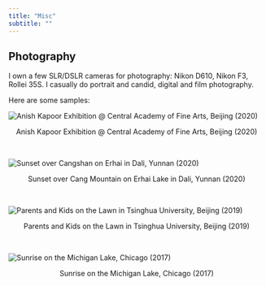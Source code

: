 ```yaml
---
title: "Misc"
subtitle: ""
---
```


## Photography

I own a few SLR/DSLR cameras for photography: Nikon D610, Nikon F3, Rollei 35S. I casually do portrait and candid, digital and film photography.

Here are some samples:

![Anish Kapoor Exhibition @ Central Academy of Fine Arts, Beijing (2020)](/media/anish.jpg)
<p style="text-align: center;">Anish Kapoor Exhibition @ Central Academy of Fine Arts, Beijing (2020)</p>
<br>

![Sunset over Cangshan on Erhai in Dali, Yunnan (2020)](/media/erhai-sunset.jpg)
<p style="text-align: center;">Sunset over Cang Mountain on Erhai Lake in Dali, Yunnan (2020)</p>
<br>

![Parents and Kids on the Lawn in Tsinghua University, Beijing (2019)](/media/thu-lawn.jpg)
<p style="text-align: center;">Parents and Kids on the Lawn in Tsinghua University, Beijing (2019)</p>
<br>

![Sunrise on the Michigan Lake, Chicago (2017)](/media/lake-michigan-sunrise.jpg)
<p style="text-align: center;">Sunrise on the Michigan Lake, Chicago (2017)</p>